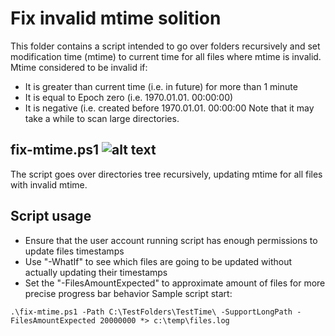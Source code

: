 # Fix invalid mtime solition
This folder contains a script intended to go over folders recursively and set modification time (mtime) to current time for all files where mtime is invalid. Mtime considered to be invalid if:
* It is greater than current time (i.e. in future) for more than 1 minute
* It is equal to Epoch zero (i.e. 1970.01.01. 00:00:00)
* It is negative (i.e. created before 1970.01.01. 00:00:00
Note that it may take a while to scan large directories.

## fix-mtime.ps1 ![alt text](https://i.imgur.com/F6NAQyb.png "Script supports standard Get-Help cmdlet")
The script goes over directories tree recursively, updating mtime for all files with invalid mtime. 

## Script usage
* Ensure that the user account running script has enough permissions to update files timestamps
* Use "-WhatIf" to see which files are going to be updated without actually updating their timestamps
* Set the "-FilesAmountExpected" to approximate amount of files for more precise progress bar behavior
Sample script start:

```.\fix-mtime.ps1 -Path C:\TestFolders\TestTime\ -SupportLongPath -FilesAmountExpected 20000000 *> c:\temp\files.log```